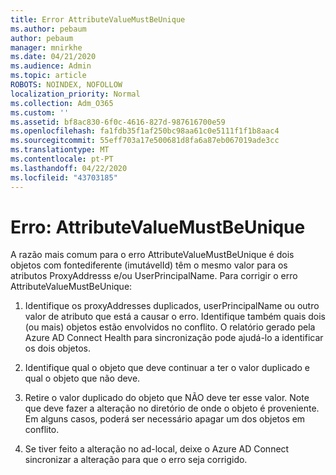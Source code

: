 ```yaml
---
title: Error AttributeValueMustBeUnique
ms.author: pebaum
author: pebaum
manager: mnirkhe
ms.date: 04/21/2020
ms.audience: Admin
ms.topic: article
ROBOTS: NOINDEX, NOFOLLOW
localization_priority: Normal
ms.collection: Adm_O365
ms.custom: ''
ms.assetid: bf8ac830-6f0c-4616-827d-987616700e59
ms.openlocfilehash: fa1fdb35f1af250bc98aa61c0e5111f1f1b8aac4
ms.sourcegitcommit: 55eff703a17e500681d8fa6a87eb067019ade3cc
ms.translationtype: MT
ms.contentlocale: pt-PT
ms.lasthandoff: 04/22/2020
ms.locfileid: "43703185"
---
```

# <a name="error-attributevaluemustbeunique"></a>Erro: AttributeValueMustBeUnique

A razão mais comum para o erro AttributeValueMustBeUnique é dois objetos com fontediferente (imutávelId) têm o mesmo valor para os atributos ProxyAddresss e/ou UserPrincipalName. Para corrigir o erro AttributeValueMustBeUnique:
  
1. Identifique os proxyAddresses duplicados, userPrincipalName ou outro valor de atributo que está a causar o erro. Identifique também quais dois (ou mais) objetos estão envolvidos no conflito. O relatório gerado pela Azure AD Connect Health para sincronização pode ajudá-lo a identificar os dois objetos.
    
2. Identifique qual o objeto que deve continuar a ter o valor duplicado e qual o objeto que não deve.
    
3. Retire o valor duplicado do objeto que NÃO deve ter esse valor. Note que deve fazer a alteração no diretório de onde o objeto é proveniente. Em alguns casos, poderá ser necessário apagar um dos objetos em conflito.
    
4. Se tiver feito a alteração no ad-local, deixe o Azure AD Connect sincronizar a alteração para que o erro seja corrigido.
    

